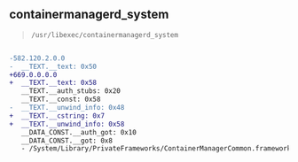 ## containermanagerd_system

> `/usr/libexec/containermanagerd_system`

```diff

-582.120.2.0.0
-  __TEXT.__text: 0x50
+669.0.0.0.0
+  __TEXT.__text: 0x58
   __TEXT.__auth_stubs: 0x20
   __TEXT.__const: 0x58
-  __TEXT.__unwind_info: 0x48
+  __TEXT.__cstring: 0x7
+  __TEXT.__unwind_info: 0x58
   __DATA_CONST.__auth_got: 0x10
   __DATA_CONST.__got: 0x8
   - /System/Library/PrivateFrameworks/ContainerManagerCommon.framework/ContainerManagerCommon

```
